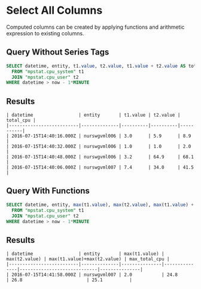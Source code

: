 # Select All Columns

Computed columns can be created by applying functions and arithmetic expression to existing columns. 

## Query Without Series Tags

```sql
SELECT datetime, entity, t1.value, t2.value, t1.value + t2.value AS total_cpu
  FROM "mpstat.cpu_system" t1
  JOIN "mpstat.cpu_user" t2
WHERE datetime > now - 1*MINUTE
```

## Results

```ls
| datetime                 | entity       | t1.value | t2.value | total_cpu | 
|--------------------------|--------------|----------|----------|-----------| 
| 2016-07-15T14:40:16.000Z | nurswgvml006 | 3.0      | 5.9      | 8.9       | 
| 2016-07-15T14:40:32.000Z | nurswgvml006 | 1.0      | 1.0      | 2.0       | 
| 2016-07-15T14:40:48.000Z | nurswgvml006 | 3.2      | 64.9     | 68.1      | 
| 2016-07-15T14:40:06.000Z | nurswgvml007 | 7.4      | 34.0     | 41.5      | 
```

## Query With Functions

```sql
SELECT datetime, entity, max(t1.value), max(t2.value), max(t1.value) + max(t2.value), max(t1.value + t2.value) AS max_total_cpu
  FROM "mpstat.cpu_system" t1
  JOIN "mpstat.cpu_user" t2
WHERE datetime > now - 1*MINUTE
```

## Results

```ls
| datetime                 | entity       | max(t1.value) | max(t2.value) | max(t1.value)+max(t2.value) | max_total_cpu | 
|--------------------------|--------------|---------------|---------------|-----------------------------|---------------| 
| 2016-07-15T14:41:58.000Z | nurswgvml007 | 2.0           | 24.8          | 26.8                        | 25.1          | 
```